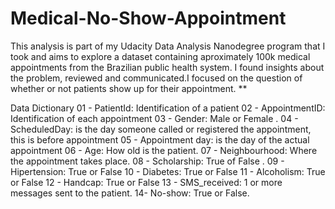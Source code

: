 # Medical-No-Show-Appointment
This analysis is part of my Udacity Data Analysis Nanodegree program that I took and aims to explore a dataset containing aproximately 100k medical appointments from the Brazilian public health system.  I found insights about the problem, reviewed and communicated.I focused on the question of whether or not patients show up for their appointment. **

Data Dictionary
01 - PatientId: Identification of a patient
02 - AppointmentID: Identification of each appointment
03 - Gender: Male or Female .
04 - ScheduledDay: is the day someone called or registered the appointment, this is before appointment
05 - Appointment day: is the day of the actual appointment
06 - Age: How old is the patient.
07 - Neighbourhood: Where the appointment takes place.
08 - Scholarship: True of False .
09 - Hipertension: True or False
10 - Diabetes: True or False
11 - Alcoholism: True or False
12 - Handcap: True or False
13 - SMS_received: 1 or more messages sent to the patient.
14- No-show: True or False.
